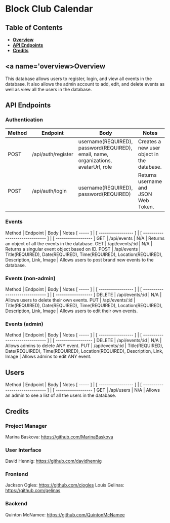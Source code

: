 # Block Club Calendar

## Table of Contents

- **[Overview](#overview)**<br>
- **[API Endpoints](#api-endpoints)**<br>
- **[Credits](#credits)**<br>

## <a name='overview></a>Overview
This database allows users to register, login, and view all events in the database. It also allows the admin account to add, edit, and delete events as well as view all the users in the database.

## API Endpoints

### Authentication
Method | Endpoint | Body | Notes |
| ----- | ----------------- | ------------------------------ | ------------------ |
POST | /api/auth/register | username(REQUIRED), password(REQUIRED), email, name, organizations, avatarUrl, role | Creates a new user object in the database. |
POST | /api/auth/login |  username(REQUIRED), password(REQUIRED) | Returns username and JSON Web Token. |

### Events
Method | Endpoint | Body | Notes
[ ----- ] | [ ----------------- ] | [ ------------------------------ ] | [ ------------------ ]
GET | /api/events | N/A | Returns an object of all the events in the database.
GET | /api/events/:id | N/A | Returns a singular event object based on ID.
POST | /api/events | Title(REQUIRED), Date(REQUIRED), Time(REQUIRED), Location(REQUIRED), Description, Link, Image | Allows users to post brand new events to the database.

### Events (non-admin)
Method | Endpoint | Body | Notes
[ ----- ] | [ ----------------- ] | [ ------------------------------ ] | [ ------------------ ]
DELETE | /api/events/:id | N/A | Allows users to delete their own events.
PUT | /api/events/:id | Title(REQUIRED), Date(REQUIRED), Time(REQUIRED), Location(REQUIRED), Description, Link, Image | Allows users to edit their own events.

### Events (admin)
Method | Endpoint | Body | Notes
[ ----- ] | [ ----------------- ] | [ ------------------------------ ] | [ ------------------ ]
DELETE | /api/events/:id | N/A | Allows admins to delete ANY event.
PUT | /api/events/:id | Title(REQUIRED), Date(REQUIRED), Time(REQUIRED), Location(REQUIRED), Description, Link, Image | Allows admins to edit ANY event.

## Users
Method | Endpoint | Body | Notes
[ ----- ] | [ ----------------- ] | [ ------------------------------ ] | [ ------------------ ]
GET | /api/users | N/A | Allows an admin to see a list of all the users in the database.

## Credits
### Project Manager
Marina Baskova: https://github.com/MarinaBaskova

### User Interface
David Hennig: https://github.com/davidhennig

### Frontend
Jackson Ogles: https://github.com/cjogles
Louis Gelinas: https://github.com/gelinas

### Backend
Quinton McNamee: https://github.com/QuintonMcNamee